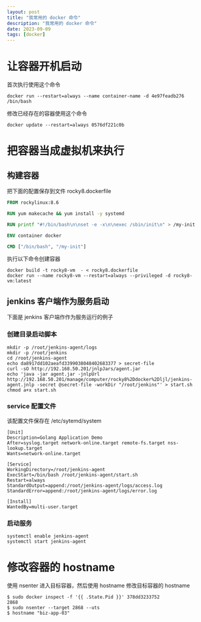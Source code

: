 ```yaml
---
layout: post
title: "我常用的 docker 命令"
description: "我常用的 docker 命令"
date: 2023-09-09
tags: [docker]
---
```


# 让容器开机启动

首次执行使用这个命令

```shell
docker run --restart=always --name container-name -d 4e97feadb276 /bin/bash
```

修改已经存在的容器使用这个命令

```shell
docker update --restart=always 0576df221c0b
```

# 把容器当成虚拟机来执行

## 构建容器

把下面的配置保存到文件 rocky8.dockerfile

```dockerfile
FROM rockylinux:8.6

RUN yum makecache && yum install -y systemd

RUN printf "#!/bin/bash\n\nset -e -x\n\nexec /sbin/init\n" > /my-init

ENV container docker

CMD ["/bin/bash", "/my-init"]
```

执行以下命令创建容器

```shell
docker build -t rocky8-vm  - < rocky8.dockerfile
docker run --name rocky8-vm --restart=always --privileged -d rocky8-vm:latest
```

## jenkins 客户端作为服务启动

下面是 jenkins 客户端作作为服务运行的例子

### 创建目录启动脚本

```shell
mkdir -p /root/jenkins-agent/logs
mkdir -p /root/jenkins
cd /root/jenkins-agent
echo da8917dd102aeafd3399038048402683377 > secret-file
curl -sO http://192.168.50.201/jnlpJars/agent.jar
echo 'java -jar agent.jar -jnlpUrl http://192.168.50.201/manage/computer/rocky8%2Ddocker%2Dljl/jenkins-agent.jnlp -secret @secret-file -workDir "/root/jenkins"' > start.sh
chmod a+x start.sh
```

### service 配置文件

该配置文件保存在 /etc/sytemd/system

```
[Unit]
Description=Golang Application Demo
After=syslog.target network-online.target remote-fs.target nss-lookup.target
Wants=network-online.target

[Service]
WorkingDirectory=/root/jenkins-agent
ExecStart=/bin/bash /root/jenkins-agent/start.sh
Restart=always
StandardOutput=append:/root/jenkins-agent/logs/access.log
StandardError=append:/root/jenkins-agent/logs/error.log

[Install]
WantedBy=multi-user.target
```

### 启动服务

```shell
systemctl enable jenkins-agent
systemctl start jenkins-agent
```


# 修改容器的 hostname

使用 nsenter 进入目标容器，然后使用 hostname 修改目标容器的 hostname

```shell
$ sudo docker inspect -f '{{ .State.Pid }}' 378dd3233752
2868
$ sudo nsenter --target 2868 --uts
$ hostname "biz-app-03"
```
